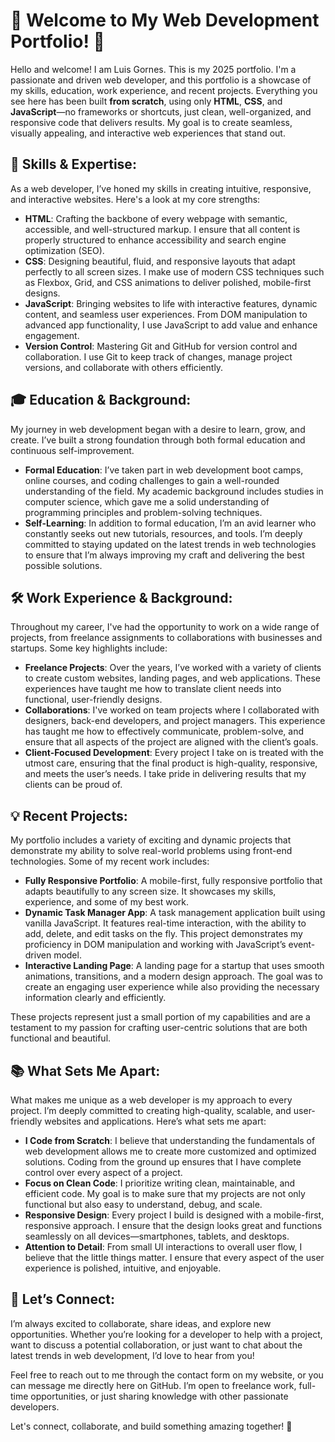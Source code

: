 # 🚀 Welcome to My Web Development Portfolio! 🚀

Hello and welcome! I am Luis Gornes. This is my 2025 portfolio. I'm a passionate and driven web developer, and this portfolio is a showcase of my skills, education, work experience, and recent projects. Everything you see here has been built **from scratch**, using only **HTML**, **CSS**, and **JavaScript**—no frameworks or shortcuts, just clean, well-organized, and responsive code that delivers results. My goal is to create seamless, visually appealing, and interactive web experiences that stand out.

## 🔧 Skills & Expertise:
As a web developer, I’ve honed my skills in creating intuitive, responsive, and interactive websites. Here's a look at my core strengths:

- **HTML**: Crafting the backbone of every webpage with semantic, accessible, and well-structured markup. I ensure that all content is properly structured to enhance accessibility and search engine optimization (SEO).
- **CSS**: Designing beautiful, fluid, and responsive layouts that adapt perfectly to all screen sizes. I make use of modern CSS techniques such as Flexbox, Grid, and CSS animations to deliver polished, mobile-first designs.
- **JavaScript**: Bringing websites to life with interactive features, dynamic content, and seamless user experiences. From DOM manipulation to advanced app functionality, I use JavaScript to add value and enhance engagement.
- **Version Control**: Mastering Git and GitHub for version control and collaboration. I use Git to keep track of changes, manage project versions, and collaborate with others efficiently.

## 🎓 Education & Background:
My journey in web development began with a desire to learn, grow, and create. I’ve built a strong foundation through both formal education and continuous self-improvement. 

- **Formal Education**: I’ve taken part in web development boot camps, online courses, and coding challenges to gain a well-rounded understanding of the field. My academic background includes studies in computer science, which gave me a solid understanding of programming principles and problem-solving techniques.
- **Self-Learning**: In addition to formal education, I’m an avid learner who constantly seeks out new tutorials, resources, and tools. I’m deeply committed to staying updated on the latest trends in web technologies to ensure that I’m always improving my craft and delivering the best possible solutions.

## 🛠️ Work Experience & Background:
Throughout my career, I've had the opportunity to work on a wide range of projects, from freelance assignments to collaborations with businesses and startups. Some key highlights include:

- **Freelance Projects**: Over the years, I’ve worked with a variety of clients to create custom websites, landing pages, and web applications. These experiences have taught me how to translate client needs into functional, user-friendly designs.
- **Collaborations**: I've worked on team projects where I collaborated with designers, back-end developers, and project managers. This experience has taught me how to effectively communicate, problem-solve, and ensure that all aspects of the project are aligned with the client’s goals.
- **Client-Focused Development**: Every project I take on is treated with the utmost care, ensuring that the final product is high-quality, responsive, and meets the user’s needs. I take pride in delivering results that my clients can be proud of.

## 💡 Recent Projects:
My portfolio includes a variety of exciting and dynamic projects that demonstrate my ability to solve real-world problems using front-end technologies. Some of my recent work includes:

- **Fully Responsive Portfolio**: A mobile-first, fully responsive portfolio that adapts beautifully to any screen size. It showcases my skills, experience, and some of my best work.
- **Dynamic Task Manager App**: A task management application built using vanilla JavaScript. It features real-time interaction, with the ability to add, delete, and edit tasks on the fly. This project demonstrates my proficiency in DOM manipulation and working with JavaScript’s event-driven model.
- **Interactive Landing Page**: A landing page for a startup that uses smooth animations, transitions, and a modern design approach. The goal was to create an engaging user experience while also providing the necessary information clearly and efficiently.

These projects represent just a small portion of my capabilities and are a testament to my passion for crafting user-centric solutions that are both functional and beautiful.

## 📚 What Sets Me Apart:
What makes me unique as a web developer is my approach to every project. I’m deeply committed to creating high-quality, scalable, and user-friendly websites and applications. Here’s what sets me apart:

- **I Code from Scratch**: I believe that understanding the fundamentals of web development allows me to create more customized and optimized solutions. Coding from the ground up ensures that I have complete control over every aspect of a project.
- **Focus on Clean Code**: I prioritize writing clean, maintainable, and efficient code. My goal is to make sure that my projects are not only functional but also easy to understand, debug, and scale.
- **Responsive Design**: Every project I build is designed with a mobile-first, responsive approach. I ensure that the design looks great and functions seamlessly on all devices—smartphones, tablets, and desktops.
- **Attention to Detail**: From small UI interactions to overall user flow, I believe that the little things matter. I ensure that every aspect of the user experience is polished, intuitive, and enjoyable.

## 🔗 Let’s Connect:
I’m always excited to collaborate, share ideas, and explore new opportunities. Whether you’re looking for a developer to help with a project, want to discuss a potential collaboration, or just want to chat about the latest trends in web development, I’d love to hear from you!

Feel free to reach out to me through the contact form on my website, or you can message me directly here on GitHub. I’m open to freelance work, full-time opportunities, or just sharing knowledge with other passionate developers.

Let's connect, collaborate, and build something amazing together! 🚀
